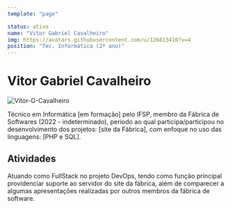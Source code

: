 ```yaml
---
template: "page"

status: ativo
name: "Vitor Gabriel Cavalheiro"
img: https://avatars.githubusercontent.com/u/126813410?v=4
position: "Tec. Informática (2º ano)"
---
```


# Vitor Gabriel Cavalheiro

![Vitor-G-Cavalheiro](https://avatars.githubusercontent.com/u/126813410?v=4)

Técnico em Informática [em formação] pelo IFSP, membro da Fábrica de Softwares (2022 - indeterminado), período ao qual participa/participou no desenvolvimento dos projetos: [site da Fábrica], com enfoque no uso das linguagens: [PHP e SQL].

<!--## Perfil

## Evolução-->

## Atividades
Atuando como FullStack no projeto DevOps, tendo como função principal providenciar suporte ao servidor do site da fábrica, além de comparecer a algumas apresentações realizadas por outros membros da fábrica de software.

